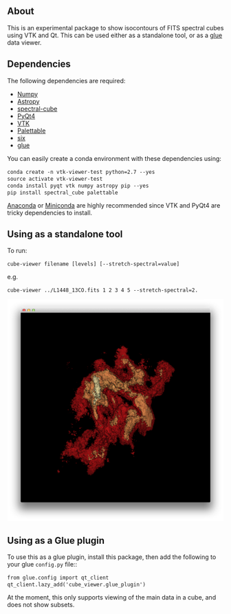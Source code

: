 About
-----

This is an experimental package to show isocontours of FITS spectral cubes using VTK and Qt. This can be used either as a standalone tool, or as a [glue](http://www.glueviz.org) data viewer.

Dependencies
------------

The following dependencies are required:

* [Numpy](http://www.numpy.org)
* [Astropy](http://www.astropy.org)
* [spectral-cube](http://spectral-cube.readthedocs.org)
* [PyQt4](http://www.riverbankcomputing.co.uk/software/pyqt/intro)
* [VTK](http://www.vtk.org/)
* [Palettable](https://jiffyclub.github.io/palettable/)
* [six](https://pypi.python.org/pypi/six)
* [glue](https://www.glueviz.org)

You can easily create a conda environment with these dependencies using:

```
conda create -n vtk-viewer-test python=2.7 --yes
source activate vtk-viewer-test
conda install pyqt vtk numpy astropy pip --yes
pip install spectral_cube palettable
```

[Anaconda](https://store.continuum.io/cshop/anaconda/) or [Miniconda](http://conda.pydata.org/miniconda.html) are highly recommended since VTK and PyQt4 are tricky dependencies to install.

Using as a standalone tool
--------------------------

To run:

```
cube-viewer filename [levels] [--stretch-spectral=value]
```

e.g.

```
cube-viewer ../L1448_13CO.fits 1 2 3 4 5 --stretch-spectral=2.
```

![screenshot](screenshot.png)

Using as a Glue plugin
----------------------

To use this as a glue plugin, install this package, then add the following to your glue ``config.py`` file::

    from glue.config import qt_client
    qt_client.lazy_add('cube_viewer.glue_plugin')

At the moment, this only supports viewing of the main data in a cube, and does not show subsets.
